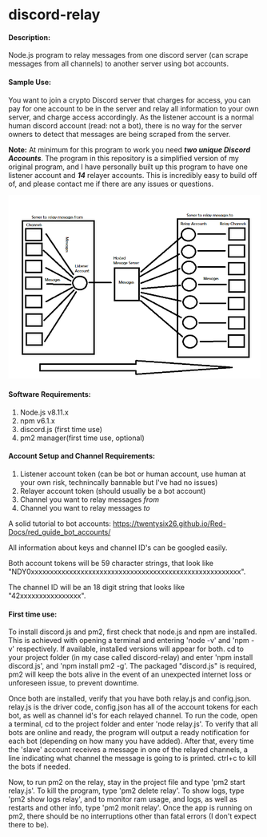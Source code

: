 # discord-relay
#### Description: ####
Node.js program to relay messages from one discord server (can scrape messages from all channels) to another server using bot accounts.

#### Sample Use: ####
You want to join a crypto Discord server that charges for access, you can pay for one account to be in the server and relay all information to your own server, and charge access accordingly.  As the listener account is a normal human discord account (read: not a bot), there is no way for the server owners to detect that messages are being scraped from the server. 

**Note:**  At minimum for this program to work you need ***two unique Discord Accounts***.  The program in this repository is a simplified version of my original program, and I have personally built up this program to have one listener account and ***14*** relayer accounts.  This is incredibly easy to build off of, and please contact me if there are any issues or questions.

![alt text](img/FlowGraph.png)

#### Software Requirements: ####
1. Node.js v8.11.x
2. npm v6.1.x
3. discord.js (first time use)
4. pm2 manager(first time use, optional)

#### Account Setup and Channel Requirements: ####
1. Listener account token (can be bot or human account, use human at your own risk, technincally bannable but I've had no issues)
2. Relayer account token (should usually be a bot account)
3. Channel you want to relay messages *from*
4. Channel you want to relay messages *to*

A solid tutorial to bot accounts: https://twentysix26.github.io/Red-Docs/red_guide_bot_accounts/

All information about keys and channel ID's can be googled easily.

Both account tokens will be 59 character strings, that look like "NDY0xxxxxxxxxxxxxxxxxxxxxxxxxxxxxxxxxxxxxxxxxxxxxxxxxxxxxxx".

The channel ID will be an 18 digit string that looks like "42xxxxxxxxxxxxxxxx".

#### First time use: ####
To install discord.js and pm2, first check that node.js and npm are installed.  This is achieved with opening a terminal and entering 'node -v' and 'npm -v' respectively.  If available, installed versions will appear for both.  cd to your project folder (in my case called discord-relay) and enter 'npm install discord.js', and 'npm install pm2 -g'.  The packaged "discord.js" is required, pm2 will keep the bots alive in the event of an unexpected internet loss or unforeseen issue, to prevent downtime.  

  Once both are installed, verify that you have both relay.js and config.json.  relay.js is the driver code, config.json has all of the account tokens for each bot, as well as channel id's for each relayed channel.  To run the code, open a terminal, cd to the project folder and enter 'node relay.js'.  To verify that all bots are online and ready, the program will output a ready notification for each bot (depending on how many you have added). After that, every time the 'slave' account receives a message in one of the relayed channels, a line indicating what channel the message is going to is printed.  ctrl+c to kill the bots if needed.  

  Now, to run pm2 on the relay, stay in the project file and type 'pm2 start relay.js'.  To kill the program, type 'pm2 delete relay'.  To show logs, type 'pm2 show logs relay', and to monitor ram usage, and logs, as well as restarts and other info, type 'pm2 monit relay'.  Once the app is running on pm2, there should be no interruptions other than fatal errors (I don't expect there to be).
